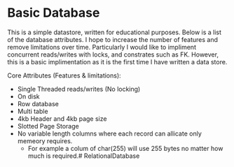 # Basic Database 

This is a simple datastore, written for educational purposes. Below is a list of the database attributes. I hope to increase the number of features and remove limitations over time. Particularly I would like to impliment concurrent reads/writes with locks, and constrates such as FK. However, this is a basic implimentation as it is the first time I have written a data store.

Core Attributes (Features & limitations):
- Single Threaded reads/writes (No locking)
- On disk
- Row database
- Multi table
- 4kb Header and 4kb page size
- Slotted Page Storage
- No variable length columns where each record can allicate only memeory requires.
    - For example a colum of char(255) will use 255 bytes no matter how much is required.#   R e l a t i o n a l D a t a b a s e  
 